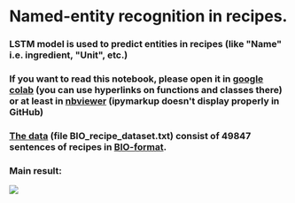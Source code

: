 # Named-entity recognition in recipes.

### LSTM model is used to predict entities in recipes (like "Name" i.e. ingredient, "Unit", etc.)

### If you want to read this notebook, please open it in [google colab](https://colab.research.google.com/notebooks/intro.ipynb#recent=true) (you can use hyperlinks on functions and classes there) or at least in [nbviewer](https://nbviewer.jupyter.org) (ipymarkup doesn't display properly in GitHub)

### [The data](https://github.com/Samsung-IT-Academy/stepik-dl-nlp/tree/master/datasets) (file BIO_recipe_dataset.txt) consist of 49847 sentences of recipes in [BIO-format](https://en.wikipedia.org/wiki/Inside–outside–beginning_(tagging)).

### Main result:
![](https://user-images.githubusercontent.com/77696343/105843821-44218c00-5fe9-11eb-950b-0f63875aabc9.png)

